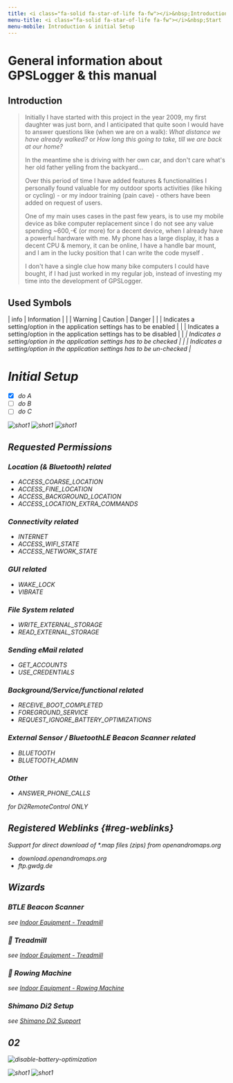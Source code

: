 ```yaml
---
title: <i class="fa-solid fa-star-of-life fa-fw"></i>&nbsp;Introduction & Initial Setup
menu-title: <i class="fa-solid fa-star-of-life fa-fw"></i>&nbsp;Start
menu-mobile: Introduction & initial Setup
---
```


# General information about GPSLogger & this manual

## Introduction

> Initially I have started with this project in the year 2009, my first daughter was just born, and I anticipated that
> quite soon I would have to answer questions like (when we are on a walk): _What distance we have already walked?_ or
> _How long this going to take, till we are back at our home?_
> 
> In the meantime she is driving with her own car, and don't care what's her old father yelling from the backyard...
> 
> Over this period of time I have added features & functionalities I personally found valuable for my outdoor sports
> activities (like hiking or cycling) - or my indoor training (pain cave) - others have been added on request of users.
> 
> One of my main uses cases in the past few years, is to use my mobile device as bike computer replacement since I do
> not see any value spending ~600,-€ (or more) for a decent device, when I already have a powerful hardware with me.
> My phone has a large display, it has a decent CPU & memory, it can be online, I have a handle bar mount, and I am
> in the lucky position that I can write the code myself <i class="fa-solid fa-face-grin-squint-tears"></i>.
> 
> I don't have a single clue how many bike computers I could have bought, if I had just worked in my regular job,
> instead of investing my time into the development of GPSLogger.

## Used Symbols

| <span class="material-icons fa-fw">info</span> | Information |
| <i class="fa-solid fa-warning fa-fw"></i> | Warning \| Caution \| Danger |
| <i class="fa-solid fa-toggle-on fa-fw"></i> | Indicates a setting/option in the application settings has to be enabled |
| <i class="fa-solid fa-toggle-off fa-fw"></i> | Indicates a setting/option in the application settings has to be disabled |
| <i class="fa-solid fa-square-check fa-fw"> | Indicates a setting/option in the application settings has to be checked |
| <i class="fa-solid fa-square fa-fw"></i> | Indicates a setting/option in the application settings has to be un-checked |

# Initial Setup

- [x] do A
- [ ] do B
- [ ] do C

<span class="shot">![shot1](/assets/img/gpsl/Screenshot_1642147035_50.png)</span>
<span class="shot">![shot1](/assets/img/gpsl/Screenshot_1642147060_50.png)</span>
<span class="shot">![shot1](/assets/img/gpsl/Screenshot_1642147087_50.png)</span>

## Requested Permissions
### Location (& Bluetooth) related
- ACCESS_COARSE_LOCATION
- ACCESS_FINE_LOCATION
- ACCESS_BACKGROUND_LOCATION
- ACCESS_LOCATION_EXTRA_COMMANDS

### Connectivity related
- INTERNET
- ACCESS_WIFI_STATE
- ACCESS_NETWORK_STATE

### GUI related
- WAKE_LOCK
- VIBRATE

### File System related
- WRITE_EXTERNAL_STORAGE
- READ_EXTERNAL_STORAGE

### Sending eMail related
- GET_ACCOUNTS
- USE_CREDENTIALS

### Background/Service/functional related
- RECEIVE_BOOT_COMPLETED
- FOREGROUND_SERVICE
- REQUEST_IGNORE_BATTERY_OPTIMIZATIONS

### External Sensor / BluetoothLE Beacon Scanner related
- BLUETOOTH
- BLUETOOTH_ADMIN

### Other
- ANSWER_PHONE_CALLS

for Di2RemoteControl ONLY

## Registered Weblinks {#reg-weblinks}

Support for direct download of *.map files (zips) from openandromaps.org
- download.openandromaps.org
- ftp.gwdg.de

## Wizards

### <i class="fa-brands fa-bluetooth"></i> BTLE Beacon Scanner <i class="fa-solid fa-shield-virus"></i>

see [Indoor Equipment - Treadmill](../7100-indoor/#-treadmill)

### 🏃 Treadmill

see [Indoor Equipment - Treadmill](../7100-indoor/#-treadmill)

### 🚣 Rowing Machine

see [Indoor Equipment - Rowing Machine](../7100-indoor/#-rowing-machine)

### <i class="fa-solid fa-gears"></i> Shimano Di2 Setup

see [Shimano Di2 Support](../7200-di2/)

## 02

<span class="shot">![disable-battery-optimization](/assets/img/gpsl/backg001.png)</span>

<span class="shot">![shot1](/assets/img/gpsl/Screenshot_1642148288_50.png)</span>
<span class="shot">![shot1](/assets/img/gpsl/Screenshot_1642148295_50.png)</span>
